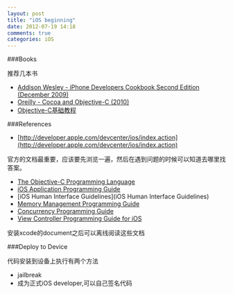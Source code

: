 ```yaml
---
layout: post
title: "iOS beginning"
date: 2012-07-19 14:18
comments: true
categories: iOS
---
```


###Books

推荐几本书

* [Addison Wesley - iPhone Developers Cookbook Second Edition (December 2009)](http://book.douban.com/subject/4090973/)
* [Oreilly - Cocoa and Objective-C (2010)](http://book.douban.com/subject/4738788/)
* [Objective-C基础教程](http://book.douban.com/subject/3864073/)

###References

* [http://developer.apple.com/devcenter/ios/index.action](http://developer.apple.com/devcenter/ios/index.action)

官方的文档最重要，应该要先浏览一遍，然后在遇到问题的时候可以知道去哪里找答案。

* [The Objective-C Programming Language](http://developer.apple.com/library/ios/#documentation/Cocoa/Conceptual/ObjectiveC/Introduction/introObjectiveC.html)
* [iOS Application Programming Guide](http://developer.apple.com/library/ios/#documentation/iPhone/Conceptual/iPhoneOSProgrammingGuide/Introduction/Introduction.html)
* [iOS Human Interface Guidelines](iOS Human Interface Guidelines)
* [Memory Management Programming Guide](http://developer.apple.com/library/ios/documentation/Cocoa/Conceptual/MemoryMgmt/MemoryMgmt.html)
* [Concurrency Programming Guide](http://developer.apple.com/library/ios/#documentation/General/Conceptual/ConcurrencyProgrammingGuide/Introduction/Introduction.html)
* [View Controller Programming Guide for iOS](http://developer.apple.com/library/ios/#featuredarticles/ViewControllerPGforiPhoneOS/Introduction/Introduction.html)

安装xcode的document之后可以离线阅读这些文档

###Deploy to Device

代码安装到设备上执行有两个方法

* jailbreak
* 成为正式iOS developer,可以自己签名代码

